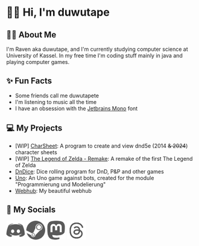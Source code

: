 # 👋🏻 Hi, I'm duwutape

## 🙋🏻 About Me
I'm Raven aka duwutape, and I'm currently studying computer science at University of Kassel. 
In my free time I'm coding stuff mainly in java and playing computer games.

## ✨ Fun Facts
- Some friends call me duwutapete
- I'm listening to music all the time
- I have an obsession with the [Jetbrains Mono](https://www.jetbrains.com/lp/mono/) font

## 💻 My Projects
- [WIP] [CharSheet](https://github.com/duwutape/CharSheet): A program to create and view dnd5e (2014 ~~& 2024~~) character sheets
- [WIP] [The Legend of Zelda - Remake](https://github.com/Duwutape/tloz_remake): A remake of the first The Legend of Zelda
- [DnDice](https://github.com/Duwutape/DnDice): Dice rolling program for DnD, P&P and other games
- [Uno](https://github.com/Duwutape/UNO_Uni): An Uno game against bots, created for the module "Programmierung und Modelierung"
- [Webhub](https://duwutape.github.io/homepage.html): My beautiful webhub

## 📲 My Socials

[<img src="res/discord.png" height="50px" alt="discord" title="Discord">](https://discordapp.com/users/489439348924612608)
[<img src="res/steam.png" height="50px" alt="steam" title="Steam">](https://steamcommunity.com/id/dafamasa)
[<img src="res/mastodon.png" height="50px" alt="mastodon" title="Mastodon">](https://tech.lgbt/@raven_lgh)
[<img src="res/threads.png" height="50px" alt="threads" title="Threads">](https://www.threads.net/@duwutape)

